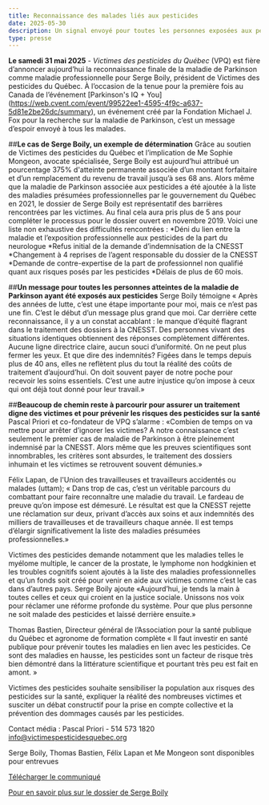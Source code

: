 ```yaml
---
title: Reconnaissance des malades liés aux pesticides
date: 2025-05-30
description: Un signal envoyé pour toutes les personnes exposées aux pesticides
type: presse
---
```

**Le samedi 31 mai 2025** - *Victimes des pesticides du Québec* (VPQ) est fière d’annoncer aujourd’hui la reconnaissance finale de la maladie de Parkinson comme maladie professionnelle pour Serge Boily, président de Victimes des pesticides du Québec. À l’occasion de la tenue pour la première fois au Canada de l’événement [Parkinson's IQ + You] (https://web.cvent.com/event/99522ee1-4595-4f9c-a637-5d81e2be26dc/summary), un événement créé par la Fondation Michael J. Fox pour la recherche sur la maladie de Parkinson, c’est un message d’espoir envoyé à tous les malades.

##**Le cas de Serge Boily, un exemple de détermination**
Grâce au soutien de Victimes des pesticides du Québec et l’implication de Me Sophie Mongeon, avocate spécialisée, Serge Boily est aujourd’hui attribué un pourcentage 375% d'atteinte permanente associée d’un montant forfaitaire et d’un remplacement du revenu de travail jusqu’à ses 68 ans.
Alors même que la maladie de Parkinson associée aux pesticides a été ajoutée à la liste des maladies présumées professionnelles par le gouvernement du Québec en 2021, le dossier de Serge Boily est représentatif des barrières rencontrées par les victimes. Au final cela aura pris plus de 5 ans pour compléter le processus pour le dossier ouvert en novembre 2019. Voici une liste non exhaustive des difficultés rencontrées :
*Déni du lien entre la maladie et l’exposition professionnelle aux pesticides de la part du neurologue
*Refus initial de la demande d’indemnisation de la CNESST
*Changement à 4 reprises de l’agent responsable du dossier  de la CNESST
*Demande de contre-expertise de la part de professionnel non qualifié quant aux risques posés par les pesticides
*Délais de plus de 60 mois.

##**Un message pour toutes les personnes atteintes de la maladie de Parkinson ayant été exposés aux pesticides**
Serge Boily témoigne « Après des années de lutte, c’est une étape importante pour moi, mais ce n’est pas une fin. C’est le début d’un message plus grand que moi. Car derrière cette reconnaissance, il y a un constat accablant : le manque d’équité flagrant dans le traitement des dossiers à la CNESST. Des personnes vivant des situations identiques obtiennent des réponses complètement différentes. Aucune ligne directrice claire, aucun souci d’uniformité. On ne peut plus fermer les yeux. Et que dire des indemnités? Figées dans le temps depuis plus de 40 ans, elles ne reflètent plus du tout la réalité des coûts de traitement d’aujourd’hui. On doit souvent payer de notre poche pour recevoir les soins essentiels. C’est une autre injustice qu’on impose à ceux qui ont déjà tout donné pour leur travail.»

##**Beaucoup de chemin reste à parcourir pour assurer un traitement digne des victimes et pour prévenir les risques des pesticides sur la santé**
Pascal Priori et co-fondateur de VPQ s’alarme : «Combien de temps on va mettre pour arrêter d’ignorer les victimes? A notre connaissance c’est seulement le premier cas de maladie de Parkinson à être pleinement indemnisé par la CNESST. Alors même que les preuves scientifiques sont innombrables, les critères sont absurdes, le traitement des dossiers inhumain et les victimes se retrouvent souvent démunies.»

Félix Lapan, de l'Union des travailleuses et travailleurs accidentés ou malades (uttam);  « Dans trop de cas, c’est un véritable parcours du combattant pour faire reconnaître une maladie du travail. Le fardeau de preuve qu’on impose est démesuré. Le résultat est que la CNESST rejette une réclamation sur deux, privant d’accès aux soins et aux indemnités des milliers de travailleuses et de travailleurs chaque année. Il est temps d’élargir significativement la liste des maladies présumées professionnelles.»

Victimes des pesticides demande notamment que les maladies telles le myélome multiple, le cancer de la prostate, le lymphome non hodgkinien et les troubles cognitifs soient ajoutés à la liste des maladies professionnelles et qu’un fonds soit créé pour venir en aide aux victimes comme c’est le cas dans d’autres pays.  Serge Boily ajoute  «Aujourd’hui, je tends la main à toutes celles et ceux qui croient en la justice sociale. Unissons nos voix pour réclamer une réforme profonde du système. Pour que plus personne ne soit malade des pesticides et laissé derrière ensuite.» 

Thomas Bastien, Directeur général de l’Association pour la santé publique du Québec et agronome de formation complète « Il faut investir en santé publique pour prévenir toutes les maladies en lien avec les pesticides. Ce sont des maladies en hausse, les pesticides sont un facteur de risque très bien démontré dans la littérature scientifique et pourtant très peu est fait en amont. »

Victimes des pesticides souhaite sensibiliser la population aux risques des pesticides sur la santé, expliquer la réalité des nombreuses victimes et susciter un débat constructif pour la prise en compte collective et la prévention des dommages causés par les pesticides.

Contact média :
Pascal Priori - 514 573 1820
info@victimespesticidesquebec.org

Serge Boily, Thomas Bastien, Félix Lapan et Me Mongeon sont disponibles pour entrevues

[Télécharger le communiqué](VPQ-communique-reconnaissance-serge-boily.pdf)

[Pour en savoir plus sur le dossier de Serge Boily](https://www.victimespesticidesquebec.org/presse/premiere_reconnaissance/)
